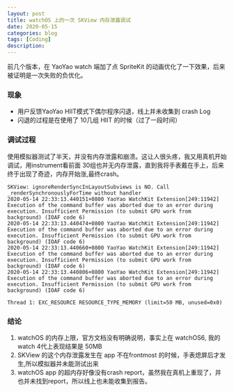 ```yaml
---
layout: post
title: watchOS 上的一次 SKView 内存泄露调试
date: 2020-05-15
categories: blog
tags: [Coding]
description: 
---
```


前几个版本，在 YaoYao watch 端加了点 SpriteKit 的动画优化了一下效果，后来被证明是一次失败的负优化。 

### 现象
- 用户反馈YaoYao HIIT模式下偶尔程序闪退，线上并未收集到 crash Log
- 闪退的过程是在使用了 10几组 HIIT 的时候（过了一段时间）

### 调试过程
使用模拟器测试了半天，并没有内存泄露和崩溃。这让人很头疼，我又用真机开始调试，用instrument看前面 30组也并无内存泄露，直到我将手表戴在手上，后来终于出现了奇迹，内存开始涨,最终crash。

```
SKView: ignoreRenderSyncInLayoutSubviews is NO. Call _renderSynchronouslyForTime without handler
2020-05-14 22:33:13.440151+0800 YaoYao WatchKit Extension[249:11942] Execution of the command buffer was aborted due to an error during execution. Insufficient Permission (to submit GPU work from background) (IOAF code 6)
2020-05-14 22:33:13.440474+0800 YaoYao WatchKit Extension[249:11942] Execution of the command buffer was aborted due to an error during execution. Insufficient Permission (to submit GPU work from background) (IOAF code 6)
2020-05-14 22:33:13.440660+0800 YaoYao WatchKit Extension[249:11942] Execution of the command buffer was aborted due to an error during execution. Insufficient Permission (to submit GPU work from background) (IOAF code 6)
2020-05-14 22:33:13.440806+0800 YaoYao WatchKit Extension[249:11942] Execution of the command buffer was aborted due to an error during execution. Insufficient Permission (to submit GPU work from background) (IOAF code 6)

Thread 1: EXC_RESOURCE RESOURCE_TYPE_MEMORY (limit=50 MB, unused=0x0)
```

### 结论
1. watchOS 的内存上限，官方文档没有明确说明，事实上在 watchOS6, 我的 watch 4代上表现结果是 50MB
2. SKView 的这个内存泄露发生在 app 不在frontmost 的时候，手表熄屏后才发生,所以模拟器并未能测试出来
3. watchOS app 的超内存好像没有crash report，虽然我在真机上重现了，并也并未找到report，所以线上也未能收集到报告。